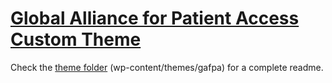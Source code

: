 # [Global Alliance for Patient Access Custom Theme](https://gafpa.org)

Check the [theme folder](https://github.com/avinoamsn/gafpa/tree/master/wp-content/themes) (wp-content/themes/gafpa) for a complete readme.